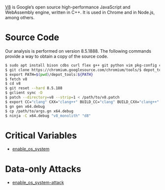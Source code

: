 [V8](https://v8.dev/docs) is Google’s open source high-performance JavaScript and WebAssembly engine, written in C++. It is used in Chrome and in Node.js, among others.

# Source Code

Our analysis is performed on version 8.5.1888. The following commands provide a way to obtain a copy of the source code.

```bash
$ sudo apt install bison cdbs curl flex g++ git python vim pkg-config clang clang++
$ git clone https://chromium.googlesource.com/chromium/tools/$ depot_tools.git
$ export PATH=$(pwd)/depot_tools:${PATH}
$ fetch v8
$ cd v8
$ git reset --hard 8.5.188
$ gclient sync -D
$ patch --directory=v8 --strip=1 < /path/to/v8.patch
$ export CC="clang" CXX="clang++" BUILD_CC="clang" BUILD_CXX="clang++" LLVM_COMPILER=clang AR=llvm-ar NM=llvm-nm BUILD_AR=llvm-ar BUILD_NM=llvm-nm
$ gn gen x64.debug
$ cp /path/to/args.gn x64.debug
$ ninja -C x64.debug "v8_monolith" "d8"
```

# Critical Variables

* [enable\_os\_system](enable_os_system.md)

# Data-only Attacks

* [enable\_os\_system-attack](enable_os_system-attack.md)

